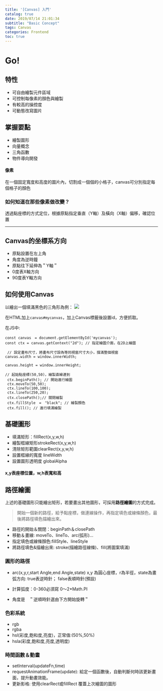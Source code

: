 ```yaml
---
title: '[Canvas] 入門'
catalog: true
date: 2019/07/14 21:01:34
subtitle: "Basic Concept"
tags: Canvas
categories: Frontend
toc: true
---
```

<!-- toc -->
# Go!
## 特性
* 可自由繪製元件區域
* 可控制每像素的顏色與繪製
* 有較高的操控度
* 可動態改寫圖片
<!--more--> 
## 掌握要點
* 繪製圖形
* 向量概念
* 三角函數
* 物件導向開發

#### 像素
在一個固定寬度和高度的圖片內，切割成一個個的小格子，canvas可分別指定每個格子的顏色

### 如何知道在那些像素做改變？
透過點座標的方式定位，根據原點指定垂直（Y軸）及橫向（X軸）偏移，確認位置

----
## Canvas的坐標系方向

* 原點設置在左上角
* 角度為逆時鐘
* 原點往下延伸為＂Y軸＂
* 0度表X軸方向
* 90度表Y軸方向

## 如何使用Canvas
以繪出一個填滿黑色的三角形為例：
![](https://i.imgur.com/Frgo9MO.png)

在HTML加上`canvas#mycanvas`，加上Canvas標籤後設置id，方便抓取。

在JS中:
```javascript=
const canvas　= document.getElementById('mycanvas');
const ctx = canvas.getContext("2d"); // 指定繪圖介面，在2D上繪圖

 // 設定畫布尺寸，將畫布尺寸設為等同視窗尺寸大小，撐滿整個視窗
canvas.width = window.innerWidth;

canvas.height = window.innerHeight;
 
// 起始點座標(50,50)，繪製直線連到
 ctx.beginPath(); // 開始進行繪圖
 ctx.moveTo(50,50);
 ctx.lineTo(100,100);
 ctx.lineTo(250,20);
 ctx.closePath();// 關閉繪製
 ctx.fillStyle　=　"black"; // 繪製顏色
 ctx.fill(); // 進行填滿繪製

```
## 基礎圖形
* 填滿矩形：fillRect(x,y,w,h)
* 繪製框線矩形strokeRect(x,y,w,h)
* 清除矩形範圍clearRect(x,y,w,h)
* 設置框線的寬度 lineWidth
* 設置圖形透明度 globalAlpha


#### x,y表座標位置，w,h表寬和高

## 路徑繪圖
上述的基礎圖形只能繪出矩形，若要畫出其他圖形，可採用**路徑繪圖**的方式完成。

> 開始一個新的路徑，給予點座標，做連線操作，再指定填色或線條顏色，最後將路徑填色描繪出來。

* 路徑的開始＆關閉：beginPath＆closePath
* 移動＆畫線: moveTo、lineTo、arc(弧形)...
* 指定填色或線條顏色:fillStyle、lineStyle
* 將路徑填色&描繪出來: stroke(描繪路徑線條)、fill(將圖案填滿)

### 圓形的路徑
* arc(x,y,r,start Angle,end Angle,state)
  x,y 為圓心座標，r為半徑，state為畫弧方向: true表逆時針； false表順時針(預設)
  
* 計算弧度：0-360必須寫 0～2*Math.PI
* 角度是　＂逆順時針選由下方開始旋轉＂

### 色彩系統
* rgb
* rgba
* hsl(彩度,飽和度,亮度)，正常值:(50%,50%)
* hsla(彩度,飽和度,亮度,透明度)

### 時間函數＆動畫
* setInterval(updateFn,time)
* requestAnimationFrame(update):
給定一個函數後，自動判斷何時該更新畫面，提升動畫效能。
* 更新影格:
 使用clearRect或fillRect
 覆蓋上次繪圖的圖形
 